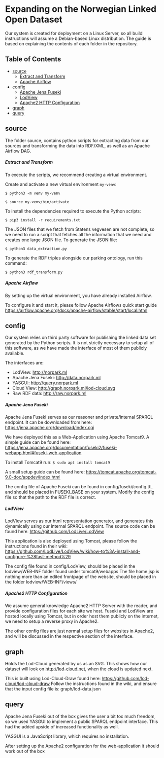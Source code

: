 # Expanding on the Norwegian Linked Open Dataset

Our system is created for deployment on a Linux Server, so all build instructions will assume a Debian-based Linux distribution. The guide is based on explaining the contents of each folder in the repository.


## Table of Contents
* [source](#source)
	* [Extract and Transform](#extract-and-transform)
	* [Apache Airflow](#extract-and-transform)
* [config](#config)
	* [Apache Jena Fuseki](#apache-jena-fuseki)
	* [LodView](#lodview)
	* [Apache2 HTTP Configuration](#apache2-http-configuration)
* [graph](#graph)
* [query](#query)



## source

The folder source, contains python scripts for extracting data from our sources and transforming the data into RDF/XML, as well as an Apache Airflow DAG.

##### Extract and Transform

To execute the scripts, we recommend creating a virtual environment.

Create and activate a new virtual environment `my-venv`:

`$ python3 -m venv my-venv`

`$ source my-venv/bin/activate`


To install the dependencies required to execute the Python scripts:

`$ pip3 install -r requirements.txt`


The JSON files that we fetch from Statens vegvesen are not complete, so we need to run a script that fetches all the information that we need and creates one large JSON file. To generate the JSON file:

`$ python3 data_extraction.py`


To generate the RDF triples alongside our parking ontology, run this command:

`$ python3 rdf_transform.py`


##### Apache Airflow

By setting up the virtual environment, you have already installed Airflow.

To configure it and start it, please follow Apache Airflows quick start guide <https://airflow.apache.org/docs/apache-airflow/stable/start/local.html>


## config

Our system relies on third party software for publishing the linked data set generated by the Python scripts. It is not strictly necessary to setup all of this software, as we have made the interface of most of them publicly available.

The interfaces are:

* LodView: <http://norpark.ml>
* Apache Jena Fuseki: <http://data.norpark.ml>
* YASGUI: <http://query.norpark.ml>
* Cloud View: <http://graph.norpark.ml/lod-cloud.svg>
* Raw RDF data: <http://raw.norpark.ml>


##### Apache Jena Fuseki

Apache Jena Fuseki serves as our reasoner and private/internal SPARQL endpoint. It can be downloaded from here: <https://jena.apache.org/download/index.cgi>

We have deployed this as a Web-Application using Apache Tomcat9. A simple guide can be found here: <https://jena.apache.org/documentation/fuseki2/fuseki-webapp.html#fuseki-web-application>

To install Tomcat9 run: 
`$ sudo apt install tomcat9`

A small setup guide can be found here:
<https://tomcat.apache.org/tomcat-9.0-doc/appdev/index.html>

The config file of Apache Fuseki can be found in config/fuseki/config.ttl, and should be placed in FUSEKI_BASE on your system. Modify the config file so that the path to the RDF file is correct.



##### LodView

LodView serves as our html representation generator, and generates this dynamically using our internal SPARQL endpoint. The source code can be found here: <https://github.com/LodLive/LodView>

This application is also deployed using Tomcat, please follow the instructions found in their wiki: <https://github.com/LodLive/LodView/wiki/how-to%3A-install-and-configure-%28fast-method%29>

The config file found in config/LodView, should be placed in the lodview/WEB-INF folder found under tomcat9/webapps
The file home.jsp is nothing more than an edited frontpage of the website, should be placed in the folder lodview/WEB-INF/views/



##### Apache2 HTTP Configuration

We assume general knowledge Apache2 HTTP Server with the reader, and provide configuration files for each site we host. 
Fuseki and LodView are hosted locally using Tomcat, but in order host them publicly on the internet, we need to setup a reverse proxy in Apache2.

The other config files are just normal setup files for websites in Apache2, and will be discussed in the respective section of the interface.


## graph

Holds the Lod-Cloud generated by us as an SVG. 
This shows how our dataset will look on <http://lod-cloud.net>, when the cloud is updated next.

This is built using Lod-Cloud-Draw found here: <https://github.com/lod-cloud/lod-cloud-draw>
Follow the instructions found in the wiki, and ensure that the input config file is: 
graph/lod-data.json


## query

Apache Jena Fuseki out of the box gives the user a bit too much freedom, so we used YASGUI to implement a public SPARQL endpoint interface. This had the added upside of increased functionality as well.

YASGUI is a JavaScript library, which requires no installation. 

After setting up the Apache2 configuration for the web-application it should work out of the box
